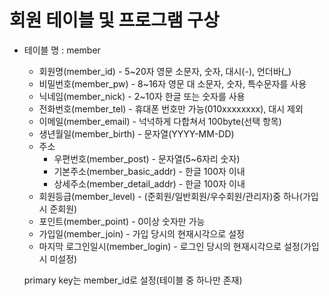 # 회원 테이블 및 프로그램 구상

- 테이블 명 : member 
	- 회원명(member_id) - 5~20자 영문 소문자, 숫자, 대시(-), 언더바(_) 
	- 비밀번호(member_pw) - 8~16자 영문 대 소문자, 숫자, 특수문자를 사용
	- 닉네임(member_nick) - 2~10자 한글 또는 숫자를 사용
	- 전화번호(member_tel) - 휴대폰 번호만 가능(010xxxxxxxx), 대시 제외
	- 이메일(member_email) - 넉넉하게 다합쳐서 100byte(선택 항목)
	- 생년월일(member_birth) - 문자열(YYYY-MM-DD)
	- 주소
		- 우편번호(member_post) - 문자열(5~6자리 숫자)
		- 기본주소(member_basic_addr) - 한글 100자 이내
		- 상세주소(member_detail_addr) - 한글 100자 이내
	- 회원등급(member_level) - (준회원/일반회원/우수회원/관리자)중 하나(가입 시 준회원)
	- 포인트(member_point) - 0이상 숫자만 가능
	- 가입일(member_join) - 가입 당시의 현재시각으로 설정 
	- 마지막 로그인일시(member_login) - 로그인 당시의 현재시각으로 설정(가입 시 미설정)
	
	primary key는 member_id로 설정(테이블 중 하나만 존재) 